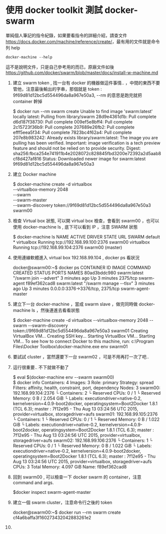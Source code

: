 使用 docker toolkit 測試 docker-swarm 
====================================

單純個人筆記的指令紀錄，如果要看指令的詳細介紹，請查文件<https://docs.docker.com/machine/reference/create/>，最有用的文件就是命令列 help 

    docker-machine --help 

這不是說明文件，只是自己參考用的而已，原廠文件如後 <https://github.com/docker/swarm/blob/master/docs/install-w-machine.md>

1. 建立 swarm token , 找一台有 docker 的機器做這件事情.. ，中間的東西不要管他，注意最後輸出的字串，那個就是 token : 9f69d81d12bc5d554496da8a967e50a3, --rm 的意思是跑完就把 container 幹掉 

    $ docker run --rm swarm create
    Unable to find image 'swarm:latest' locally
    latest: Pulling from library/swarm
    28d9e4361d1b: Pull complete 
    d6d187f38730: Pull complete 
    009ef5e8bff4: Pull complete 
    2c15723f36b9: Pull complete 
    207689e26fb2: Pull complete 
    efff5eea5f34: Pull complete 
    7823bc4f62a4: Pull complete 
    207e8b983242: Already exists 
    library/swarm:latest: The image you are pulling has been verified. Important: image verification is a tech preview feature and should not be relied on to provide security.
    Digest: sha256:fbca254e741911b4e2028072c828845fbd3200e72392a2d5aab8cf8d427af816
    Status: Downloaded newer image for swarm:latest
    9f69d81d12bc5d554496da8a967e50a3

1. 建立 Docker machine

    $ docker-machine create -d virtualbox \
      --virtualbox-memory 2048 \
      --swarm \
      --swarm-master \
      --swarm-discovery token://9f69d81d12bc5d554496da8a967e50a3
      swarm00 
    
2.  檢查 Virtual box 狀態, 可以開 virtual box 檢查，會看到 swarm00 ，也可以使用 docker-machine ls , 底下可以看到 IP ，注意 SWARM  狀態

    $ docker-machine ls
    NAME      ACTIVE   DRIVER       STATE     URL                         SWARM
    default   *        virtualbox   Running   tcp://192.168.99.100:2376
    swarm00            virtualbox   Running   tcp://192.168.99.104:2376   swarm00 (master)
    
3. 使用連線軟體進入 virtual box 192.168.99.104 , docker ps 看狀況

    docker@swarm00:~$ docker ps
    CONTAINER ID        IMAGE               COMMAND                  CREATED             STATUS              PORTS                              NAMES
    80ad3bddc980        swarm:latest        "/swarm join --advert"   3 minutes ago       Up 3 minutes        2375/tcp                           swarm-agent
    f89ef362cad8        swarm:latest        "/swarm manage --tlsv"   3 minutes ago       Up 3 minutes        0.0.0.0:3376->3376/tcp, 2375/tcp   swarm-agent-master
    

4. 建立下一台 docker-machine ，當成 swarm slave ，做完同時做 docker-machine ls ，然後連進去看看狀態

    $ docker-machine create -d virtualbox --virtualbox-memory 2048 --swarm --swarm-discovery token://9f69d81d12bc5d554496da8a967e50a3 swarm01
    Creating VirtualBox VM...
    Creating SSH key...
    Starting VirtualBox VM...
    Starting VM...
    To see how to connect Docker to this machine, run: c:\Program Files\Docker Toolbox\docker-machine.exe env swarm01
    
5. 要試試 cluster ，當然還要下一台 swarm02 ，可是不用再打一次了吧.. 

6. 這行很重要.. 不下就做不動了

    $ eval $(docker-machine env --swarm swarm00)     
    $ docker info
    Containers: 4
    Images: 3
    Role: primary
    Strategy: spread
    Filters: affinity, health, constraint, port, dependency
    Nodes: 3
    swarm00: 192.168.99.104:2376
    └ Containers: 2
    └ Reserved CPUs: 0 / 1
    └ Reserved Memory: 0 B / 2.054 GiB
    └ Labels: executiondriver=native-0.2, kernelversion=4.0.9-boot2docker, operatingsystem=Boot2Docker 1.8.1 (TCL 6.3); master : 7f12e95 - Thu Aug 13 03:24:56 UTC 2015, provider=virtualbox, storagedriver=aufs
    swarm01: 192.168.99.105:2376
    └ Containers: 1
    └ Reserved CPUs: 0 / 1
    └ Reserved Memory: 0 B / 1.022 GiB
    └ Labels: executiondriver=native-0.2, kernelversion=4.0.9-boot2docker, operatingsystem=Boot2Docker 1.8.1 (TCL 6.3); master : 7f12e95 - Thu Aug 13 03:24:56 UTC 2015, provider=virtualbox, storagedriver=aufs
    swarm02: 192.168.99.106:2376
    └ Containers: 1
    └ Reserved CPUs: 0 / 1
    └ Reserved Memory: 0 B / 1.022 GiB
    └ Labels: executiondriver=native-0.2, kernelversion=4.0.9-boot2docker, operatingsystem=Boot2Docker 1.8.1 (TCL 6.3); master : 7f12e95 - Thu Aug 13 03:24:56 UTC 2015, provider=virtualbox, storagedriver=aufs
    CPUs: 3
    Total Memory: 4.097 GiB
    Name: f89ef362cad8

6. 回到 swarm00 , 可以檢查一下 docker swarm 的 container，注意 command and args. 
    
    $docker inspect swarm-agent-master 
    
7. 建立一個 swarm cluster，注意命令行之後的 token 
    
    docker@swarm00:~$ docker run --rm swarm create
    cf4a6baffa3f160273432042883261e2
    
8. 